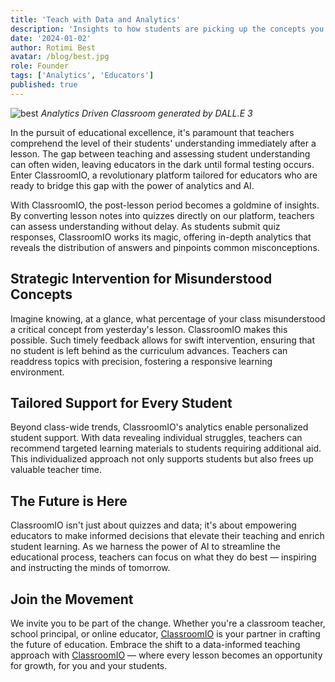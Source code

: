 ```yaml
---
title: 'Teach with Data and Analytics'
description: 'Insights to how students are picking up the concepts you teach are very crucial and we think you should track that metric to enhance your students learning outcome.'
date: '2024-01-02'
author: Rotimi Best
avatar: /blog/best.jpg
role: Founder
tags: ['Analytics', 'Educators']
published: true
---
```


![best](/blog/analytics-classroom-by-dalle3-classroomio.jpeg)
_Analytics Driven Classroom generated by DALL.E 3_

In the pursuit of educational excellence, it's paramount that teachers comprehend the level of their students' understanding immediately after a lesson. The gap between teaching and assessing student understanding can often widen, leaving educators in the dark until formal testing occurs. Enter ClassroomIO, a revolutionary platform tailored for educators who are ready to bridge this gap with the power of analytics and AI.

With ClassroomIO, the post-lesson period becomes a goldmine of insights. By converting lesson notes into quizzes directly on our platform, teachers can assess understanding without delay. As students submit quiz responses, ClassroomIO works its magic, offering in-depth analytics that reveals the distribution of answers and pinpoints common misconceptions.

## Strategic Intervention for Misunderstood Concepts

Imagine knowing, at a glance, what percentage of your class misunderstood a critical concept from yesterday's lesson. ClassroomIO makes this possible. Such timely feedback allows for swift intervention, ensuring that no student is left behind as the curriculum advances. Teachers can readdress topics with precision, fostering a responsive learning environment.

## Tailored Support for Every Student

Beyond class-wide trends, ClassroomIO's analytics enable personalized student support. With data revealing individual struggles, teachers can recommend targeted learning materials to students requiring additional aid. This individualized approach not only supports students but also frees up valuable teacher time.

## The Future is Here

ClassroomIO isn't just about quizzes and data; it's about empowering educators to make informed decisions that elevate their teaching and enrich student learning. As we harness the power of AI to streamline the educational process, teachers can focus on what they do best — inspiring and instructing the minds of tomorrow.

## Join the Movement

We invite you to be part of the change. Whether you're a classroom teacher, school principal, or online educator, [ClassroomIO](https://classroomio.com) is your partner in crafting the future of education. Embrace the shift to a data-informed teaching approach with [ClassroomIO](https://classroomio.com) — where every lesson becomes an opportunity for growth, for you and your students.
